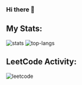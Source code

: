 ### Hi there 👋

## My Stats:

![stats](https://github-readme-stats.vercel.app/api?username=vamotest&show_icons=true&count_private=true&theme=vision-friendly-dark&hide_title=true&card_width=500)
![top-langs](https://github-readme-stats.vercel.app/api/top-langs/?username=vamotest&theme=vision-friendly-dark&layout=compact&hide_title=true&card_width=500&hide=javascript,css,html&langs_count=10)

## LeetCode Activity:
<p align="left">
  <a href="https://leetcode.com/vamotest">
    <img align="left" src="https://leetcode.card.workers.dev/?username=vamotest&style=auto&border=1&extension=activity&font=Times%20New%20Roman" alt="leetcode" />
  </a>
</p>
